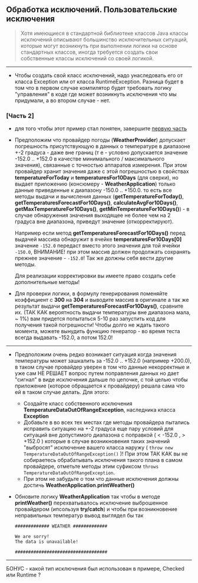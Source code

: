 ## Обработка исключений. Пользовательские исключения

> Хотя имеющиеся в стандартной библиотеке классов Java классы исключений описывают большинство исключительных ситуаций, которые могут возникнуть при выполнении логики на основе стандартных классов, иногда требуется создать свои собственные классы исключений со своей логикой.

---

* Чтобы создать свой класс исключений, надо унаследовать его от класса Exception или от класса RuntimeException. Разница будет в том что в первом случае компилятор будет требовать логику "управления" в коде где может возникнуть исключения что мы придумали, а во втором случае - нет.


### [Часть 2]

* для того чтобы этот пример стал понятен, завершите [первую часть](../../structures/arrays/WEATHER.PROVIDER.ARR.CS.PART1.ru.md)

* Предположим что провайдер погоды (**WeatherProvider**) допускает погрешность присутствующую в данных о температуре в диапазоне +-2 градуса - даже вне границ (т е - условно допускается значение -152.0 .. +152.0 в качестве минимального / максимального значения), связанные с точностью аппаратов измерения. При этом провайдер хранит значения даже с этой погрешностью в свойствах **temperatureForToday** и **temperaturesFor10Days** (для сверки), но выдает приложению (консюмеру - **WeatherApplication**) только данные приведенные к диапазону -150.0 .. +150.0. то есть все методы выдачи и вычисления данных (**getTemperatureForToday()**, **getTemperaturesForecastFor10Days()**, **calculateAvgFor10Days()**, **getMaxTemperatureFor10Days()**, **getMinTemperatureFor10Days()**)  - в случае обнаружения значения выходящее не более чем на 2 градуса вне диапазона, приведут значение (откорректируют). 
 
   Например если метод **getTemperaturesForecastFor10Days()** перед выдачей массива обнаружит в ячейке  **temperaturesFor10Days[0]** значение ```-152.0``` передаст вместо этого значения для той ячейки ```-150.0```, ВНИМАНИЕ! при этом массив должен продолжать сохранять прежнее значение - ```-152.0```! Так же должны себя вести другие методы.

   Для реализации корректировки вы имеете право создать себе дополнительные методы!

* Для проверки логики, в формулу генерирования поменяйте коэффициент с **300** на **304** и выводите массив в оригинале а так же результат выдачи **getTemperaturesForecastFor10Days()**, сравните их. (ТАК КАК вероятность выдачи температуры вне диапазона мала, ~ 1%) вам придется попытаться 5-10 раз запустить код для получения такой погрешности! Чтобы долго не ждать такого момента, можете вынудить функцию генератор - во время теста всегда выдавать -152.0, а потом 152.0!
 
---

* Предположим очень редко возникает ситуация когда значения температуры может зашкалить за -152.0 .. +152.0 (например +200.0), в таком случае провайдер уверен в том что данные некорректные и уже сам НЕ РЕШАЕТ вопрос путем поправления данных но дает "сигнал" в виде исключения дальше по цепочке, с той целью чтобы приложение (которое обращается к провайдеру) решала сама что ей в таком случае делать. Для этого:
  - Создайте класс собственного исключения **TemperatureDataOutOfRangeException**, наследника класса **Exception** 
  - Добавьте в во всех тех местах где методы провайдера пытались исправить ситуацию на +-2 градуса еще пару условий для ситуаций вне допустимого диапазона с поправкой ( < -152.0 ,   > +152.0 ) которые в случае возникновения таких значений "выбросят" исключение вашего класса наружу ( ```throw new TemperatureDataOutOfRangeException()``` )! При этом ТАК КАК вы не собираетесь обрабатывать исключения такого плана в самом провайдере, отметьте методы этим суфиксом ```throws TemperatureDataOutOfRangeException```.
  - При этом не забудьте о том что данные исключения должны достичь **WeatherApplication**.**printWeather()**

  
* Обновите логику **WeatherApplication** так чтобы в методе **printWeather()** перехватывалось исключение выброшенное провайдером (ипсользуя **try/catch**) и чтобы при возникновение неправильных температур вывод выглядел бы так

    ```
    ############# WEATHER #############

    We are sorry! 
    The data is unavailable!
    
    ###################################
    ``` 

---

БОНУС - какой тип исключения был использован в примере, Checked или Runtime ?